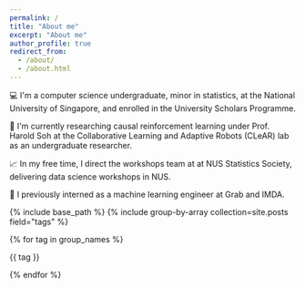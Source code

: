 ```yaml
---
permalink: /
title: "About me"
excerpt: "About me"
author_profile: true
redirect_from: 
  - /about/
  - /about.html
---
```


💻 I'm a computer science undergraduate, minor in statistics, at the National University of Singapore, and enrolled in the University Scholars Programme.

🧠 I'm currently researching causal reinforcement learning under Prof. Harold Soh at the Collaborative Learning and Adaptive Robots (CLeAR) lab as an undergraduate researcher.

📈 In my free time, I direct the workshops team at at NUS Statistics Society, delivering data science workshops in NUS.

💼 I previously interned as a machine learning engineer at Grab and IMDA.

{% include base_path %}
{% include group-by-array collection=site.posts field="tags" %}

{% for tag in group_names %}
  <p id="{{ tag }}">{{ tag }}</p>
{% endfor %}
